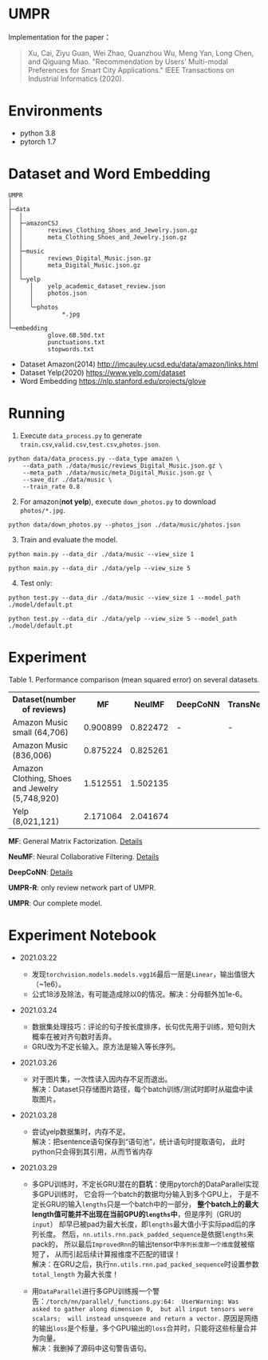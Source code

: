 UMPR
===
Implementation for the paper：  
>Xu, Cai, Ziyu Guan, Wei Zhao, Quanzhou Wu, Meng Yan, Long Chen, and Qiguang Miao.
 "Recommendation by Users' Multi-modal Preferences for Smart City Applications."
 IEEE Transactions on Industrial Informatics (2020).

# Environments
+ python 3.8
+ pytorch 1.7

# Dataset and Word Embedding

```
UMPR
│
├─data
│  │
│  ├─amazonCSJ
│  │       reviews_Clothing_Shoes_and_Jewelry.json.gz
│  │       meta_Clothing_Shoes_and_Jewelry.json.gz
│  │
│  ├─music
│  │       reviews_Digital_Music.json.gz
│  │       meta_Digital_Music.json.gz
│  │
│  └─yelp
│     │    yelp_academic_dataset_review.json
│     │    photos.json
│     │
│     └─photos
│              *.jpg
│
└─embedding
           glove.6B.50d.txt
           punctuations.txt
           stopwords.txt
```

+ Dataset Amazon(2014) http://jmcauley.ucsd.edu/data/amazon/links.html
+ Dataset Yelp(2020) https://www.yelp.com/dataset
+ Word Embedding https://nlp.stanford.edu/projects/glove

# Running

1. Execute `data_process.py` to generate 
`train.csv`,`valid.csv`,`test.csv`,`photos.json`.
```shell script
python data/data_process.py --data_type amazon \
    --data_path ./data/music/reviews_Digital_Music.json.gz \
    --meta_path ./data/music/meta_Digital_Music.json.gz \
    --save_dir ./data/music \
    --train_rate 0.8
```

2. For amazon(**not yelp**), execute `down_photos.py` to download `photos/*.jpg`.
```shell script
python data/down_photos.py --photos_json ./data/music/photos.json
```

3. Train and evaluate the model.  
```shell script
python main.py --data_dir ./data/music --view_size 1
```
```shell script
python main.py --data_dir ./data/yelp --view_size 5
```

4. Test only:
```shell script
python test.py --data_dir ./data/music --view_size 1 --model_path ./model/default.pt
```
```shell script
python test.py --data_dir ./data/yelp --view_size 5 --model_path ./model/default.pt
```

# Experiment

<p align="center" style="margin: 0">
Table 1. 
Performance comparison (mean squared error) on several datasets.
</p>
<table align="center">
    <tr>
        <th>Dataset(number of reviews)</th>
        <th>MF</th>
        <th>NeulMF</th>
        <th>DeepCoNN</th>
        <th>TransNets</th>
        <th>MPCN</th>
        <th>UMPR-R</th>
        <th>UMPR</th>
    </tr>
    <tr>
        <td>Amazon Music small (64,706)</td>
        <td>0.900899</td>
        <td>0.822472</td>
        <td>-</td>
        <td>-</td>
        <td>-</td>
        <td>1.117017</td>
        <td>0.925538</td>
    </tr>
    <tr>
        <td>Amazon Music (836,006)</td>
        <td>0.875224</td>
        <td>0.825261</td>
    </tr>
    <tr>
        <td>Amazon Clothing, Shoes and Jewelry (5,748,920)</td>
        <td>1.512551</td>
        <td>1.502135</td>
    </tr>
    <tr>
        <td>Yelp (8,021,121)</td>
        <td>2.171064</td>
        <td>2.041674</td>
    </tr>
</table>

**MF**: General Matrix Factorization.
[Details](https://github.com/iamwinter/MatrixFactorization)

**NeuMF**: Neural Collaborative Filtering.
[Details](https://github.com/iamwinter/NeuralCollaborativeFiltering)

**DeepCoNN**: [Details](https://github.com/iamwinter/DeepCoNN)

**UMPR-R**: only review network part of UMPR.

**UMPR**: Our complete model.


# Experiment Notebook

+ 2021.03.22

  - 发现`torchvision.models.models.vgg16`最后一层是`Linear`，输出值很大（~1e6）。
  - 公式18涉及除法，有可能造成除以0的情况。解决：分母额外加1e-6。

+ 2021.03.24

  - 数据集处理技巧：评论的句子按长度排序，长句优先用于训练，短句则大概率在被对齐句数时丢弃。
  - GRU改为不定长输入。原方法是输入等长序列。

+ 2021.03.26

  - 对于图片集，一次性读入因内存不足而退出。  
  解决：Dataset只存储图片路径，每个batch训练/测试时即时从磁盘中读取图片。

+ 2021.03.28

  - 尝试yelp数据集时，内存不足。  
    解决：把sentence语句保存到“语句池”，统计语句时提取语句，
    此时python只会得到其引用，从而节省内存

+ 2021.03.29

  - 多GPU训练时，不定长GRU潜在的**巨坑**：使用pytorch的DataParallel实现多GPU训练时，
    它会将一个batch的数据均分输入到多个GPU上，
    于是不定长GRU的输入`lengths`只是一个batch中的一部分，
    **整个batch上的最大length值可能并不出现在当前GPU的`lengths`中**，但是序列（GRU的`input`）
    却早已被pad为最大长度，即`lengths`最大值小于实际pad后的序列长度。
    然后，`nn.utils.rnn.pack_padded_sequence`是依据`lengths`来pack的，
    所以最后`ImprovedRnn`的输出tensor中`序列长度那一个维度`就被缩短了，
    从而引起后续计算报维度不匹配的错误！  
    解决：在GRU之后，执行`nn.utils.rnn.pad_packed_sequence`时设置参数`total_length`
    为最大长度！
    
  - 用`DataParallel`进行多GPU训练报一个警告：`/torch/nn/parallel/_functions.py:64: 
    UserWarning: Was asked to gather along dimension 0, 
    but all input tensors were scalars; 
    will instead unsqueeze and return a vector.`
    原因是网络的输出`loss`是个标量，多个GPU输出的`loss`合并时，只能将这些标量合并为向量。  
    解决：我删掉了源码中这句警告语句。